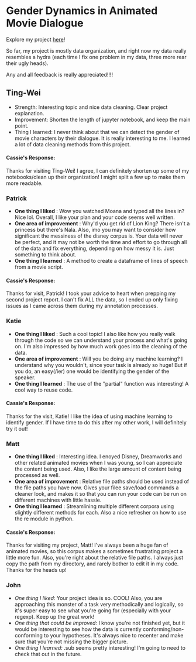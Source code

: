 # Gender Dynamics in Animated Movie Dialogue

Explore my project
[here](https://github.com/Data-Science-for-Linguists-2019/Animated-Movie-Gendered-Dialogue)!

So far, my project is mostly data organization, and right now my data
really resembles a hydra (each time I fix one
problem in my data, three more rear their ugly heads).

Any and all feedback is really appreciated!!!!


## Ting-Wei

* Strength: Interesting topic and nice data cleaning. Clear project explanation.
* Improvement: Shorten the length of jupyter notebook, and keep the main point.
* Thing I learned: I never think about that we can detect the gender of movie characters by their dialogue. It is really interesting to me. I learned a lot of data cleaning methods from this project.

#### Cassie's Response:
Thanks for visiting Ting-Wei! I agree, I can definitely shorten up some 
of my notebooks/clean up their organization! I might split a few up to 
make them more readable.

### Patrick 
- **One thing I liked** : Wow you watched Moana and typed all the lines in? Nice lol. Overall, I like your plan and your code seems well written.
- **One area of improvement** : Why'd you get rid of Lion King? There isn't a princess but there's Nala. Also, imo you may want to consider how significant the messiness of the disney corpus is. Your data will never be perfect, and it may not be worth the time and effort to go through all of the data and fix everything, depending on how messy it is. Just something to think about.
- **One thing I learned** : A method to create a dataframe of lines of speech from a movie script.

#### Cassie's Response:
Thanks for visit, Patrick! I took your advice to heart when prepping my 
second project report. I can't fix ALL the data, so I ended up only 
fixing issues as I came across them during my annotation processes.  

### Katie
- **One thing I liked** : Such a cool topic! I also like how you really walk through the code so we can understand your process and what's going on. I'm also impressed by how much work goes into the cleaning of the data.
- **One area of improvement** : Will you be doing any machine learning? I understand why you wouldn't, since your task is already so huge! But if you do, an easy(/ier) one would be identifying the gender of the speaker.
- **One thing I learned** : The use of the "partial" function was interesting! A cool way to reuse code.

#### Cassie's Response:
Thanks for the visit, Katie! I like the idea of using machine learning 
to identify gender. If I have time to do this after my other work, I 
will definitely try it out!

### Matt
- **One thing I liked** : Interesting idea. I enoyed Disney, Dreamworks and other related animated movies when I was young, so I can appreciate the content being used. Also, I like the large amount of content being processed as well.   
- **One area of improvement** : Relative file paths should be used instead of the file paths you have now. Gives your filee save/load commands a cleaner look, and makes it so that you can run your code can be run on different machines with little hassle.
- **One thing I learned** : Streamlining multiple different corpora using slightly different methods for each. Also a nice refresher on how to use the re module in python.

#### Cassie's Response:
Thanks for visiting my project, Matt! I've always been a huge fan of 
animated movies, so this corpus makes a sometimes frustrating project a 
little more fun. Also, you're right about the relative file paths. I 
always just copy the path from my directory, and rarely bother to edit 
it in my code. Thanks for the heads up! 

### John
- *One thing I liked:* Your project idea is so. COOL! Also, you are 
approaching this monster of a task very methodically and logically, so 
it's super easy to see what you're going for (especially with your 
regexp). Keep up the great work!
- *One thing that could be improved:* I know you're not finished yet, 
but it would be interesting to see how the data is currently 
conforming/non-conforming to your hypotheses. It's always nice to 
recenter and make sure that you're not missing the bigger picture.
- *One thing I learned:* .sub seems pretty interesting! I'm going to 
need to check that out in the future.
